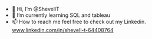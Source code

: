 - 👋 Hi, I’m @ShevellT
- 🌱 I’m currently learning SQL and tableau
- 📫 How to reach me feel free to check out my Linkedin. www.linkedin.com/in/shevell-t-64408764 



<!---
ShevellT/ShevellT is a ✨ special ✨ repository because its `README.md` (this file) appears on your GitHub profile.
You can click the Preview link to take a look at your changes.
--->
